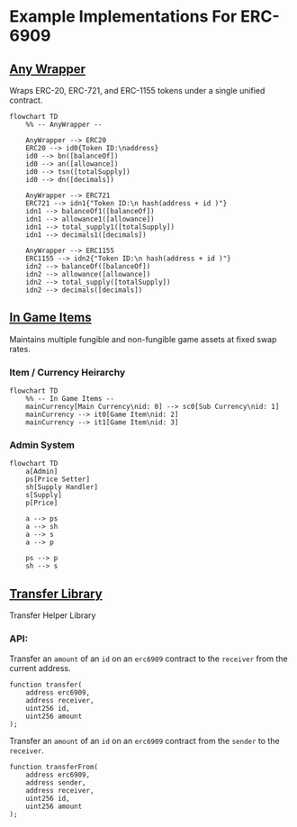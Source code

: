 # Example Implementations For ERC-6909

## [Any Wrapper](src/AnyWrapper.sol)

Wraps ERC-20, ERC-721, and ERC-1155 tokens under a single unified contract.

```mermaid
flowchart TD
    %% -- AnyWrapper --

    AnyWrapper --> ERC20
    ERC20 --> id0{Token ID:\naddress}
    id0 --> bn([balanceOf])
    id0 --> an([allowance])
    id0 --> tsn([totalSupply])
    id0 --> dn([decimals])

    AnyWrapper --> ERC721
    ERC721 --> idn1{"Token ID:\n hash(address + id )"}
    idn1 --> balanceOf1([balanceOf])
    idn1 --> allowance1([allowance])
    idn1 --> total_supply1([totalSupply])
    idn1 --> decimals1([decimals])

    AnyWrapper --> ERC1155
    ERC1155 --> idn2{"Token ID:\n hash(address + id )"}
    idn2 --> balanceOf([balanceOf])
    idn2 --> allowance([allowance])
    idn2 --> total_supply([totalSupply])
    idn2 --> decimals([decimals])
```

## [In Game Items](src/InGameItems.sol)

Maintains multiple fungible and non-fungible game assets at fixed swap rates.

### Item / Currency Heirarchy

```mermaid
flowchart TD
    %% -- In Game Items --
    mainCurrency[Main Currency\nid: 0] --> sc0[Sub Currency\nid: 1]
    mainCurrency --> it0[Game Item\nid: 2]
    mainCurrency --> it1[Game Item\nid: 3]
```

### Admin System

```mermaid
flowchart TD
    a[Admin]
    ps[Price Setter]
    sh[Supply Handler]
    s[Supply]
    p[Price]

    a --> ps
    a --> sh
    a --> s
    a --> p

    ps --> p
    sh --> s
```

## [Transfer Library](src/ERC6909TransferLib.sol)

Transfer Helper Library

### API:

Transfer an `amount` of an `id` on an `erc6909` contract to the `receiver` from the current address.

```solidity
function transfer(
    address erc6909,
    address receiver,
    uint256 id,
    uint256 amount
);
```

Transfer an `amount` of an `id` on an `erc6909` contract from the `sender` to the `receiver`.

```solidity
function transferFrom(
    address erc6909,
    address sender,
    address receiver,
    uint256 id,
    uint256 amount
);
```
